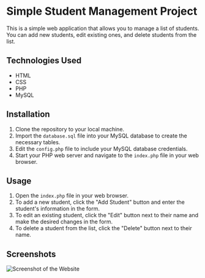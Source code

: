 # Simple Student Management Project

This is a simple web application that allows you to manage a list of students. You can add new students, edit existing ones, and delete students from the list.

## Technologies Used

- HTML
- CSS
- PHP
- MySQL

## Installation

1. Clone the repository to your local machine.
2. Import the `database.sql` file into your MySQL database to create the necessary tables.
3. Edit the `config.php` file to include your MySQL database credentials.
4. Start your PHP web server and navigate to the `index.php` file in your web browser.

## Usage

1. Open the `index.php` file in your web browser.
2. To add a new student, click the "Add Student" button and enter the student's information in the form.
3. To edit an existing student, click the "Edit" button next to their name and make the desired changes in the form.
4. To delete a student from the list, click the "Delete" button next to their name.

## Screenshots

![Screenshot of the Website](screenshots/screenshot.png)

